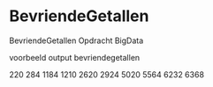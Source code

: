 # BevriendeGetallen
BevriendeGetallen Opdracht BigData 

voorbeeld output bevriendegetallen

220	284
1184	1210
2620	2924
5020	5564
6232	6368

